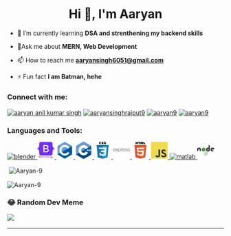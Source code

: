 <h1 align="center">Hi 👋, I'm Aaryan</h1>




- 🌱 I’m currently learning **DSA and strenthening my backend skills**

- 🤝Ask me about **MERN, Web Development**

- 📫 How to reach me **aaryansingh6051@gmail.com**

- ⚡ Fun fact **I am Batman, hehe**

<h3 align="left">Connect with me:</h3>
<p align="left">
<a href="https://www.linkedin.com/in/aaryan-anil-kumar-singh-568789250" target="blank"><img align="center" src="https://raw.githubusercontent.com/rahuldkjain/github-profile-readme-generator/master/src/images/icons/Social/linked-in-alt.svg" alt="aaryan anil kumar singh" height="30" width="40" /></a>
<a href="https://instagram.com/aaryansinghrajput9" target="blank"><img align="center" src="https://raw.githubusercontent.com/rahuldkjain/github-profile-readme-generator/master/src/images/icons/Social/instagram.svg" alt="aaryansinghrajput9" height="30" width="40" /></a>
<a href="https://www.codechef.com/users/aaryan9" target="blank"><img align="center" src="https://cdn.jsdelivr.net/npm/simple-icons@3.1.0/icons/codechef.svg" alt="aaryan9" height="30" width="40" /></a>
<a href="https://www.leetcode.com/aaryan9" target="blank"><img align="center" src="https://raw.githubusercontent.com/rahuldkjain/github-profile-readme-generator/master/src/images/icons/Social/leet-code.svg" alt="aaryan9" height="30" width="40" /></a>
</p>

<h3 align="left">Languages and Tools:</h3>
<p align="left"> <a href="https://www.blender.org/" target="_blank" rel="noreferrer"> <img src="https://download.blender.org/branding/community/blender_community_badge_white.svg" alt="blender" width="40" height="40"/> </a> <a href="https://getbootstrap.com" target="_blank" rel="noreferrer"> <img src="https://raw.githubusercontent.com/devicons/devicon/master/icons/bootstrap/bootstrap-plain-wordmark.svg" alt="bootstrap" width="40" height="40"/> </a> <a href="https://www.cprogramming.com/" target="_blank" rel="noreferrer"> <img src="https://raw.githubusercontent.com/devicons/devicon/master/icons/c/c-original.svg" alt="c" width="40" height="40"/> </a> <a href="https://www.w3schools.com/cpp/" target="_blank" rel="noreferrer"> <img src="https://raw.githubusercontent.com/devicons/devicon/master/icons/cplusplus/cplusplus-original.svg" alt="cplusplus" width="40" height="40"/> </a> <a href="https://www.w3schools.com/css/" target="_blank" rel="noreferrer"> <img src="https://raw.githubusercontent.com/devicons/devicon/master/icons/css3/css3-original-wordmark.svg" alt="css3" width="40" height="40"/> </a> <a href="https://expressjs.com" target="_blank" rel="noreferrer"> <img src="https://raw.githubusercontent.com/devicons/devicon/master/icons/express/express-original-wordmark.svg" alt="express" width="40" height="40"/> </a> <a href="https://www.w3.org/html/" target="_blank" rel="noreferrer"> <img src="https://raw.githubusercontent.com/devicons/devicon/master/icons/html5/html5-original-wordmark.svg" alt="html5" width="40" height="40"/> </a> <a href="https://developer.mozilla.org/en-US/docs/Web/JavaScript" target="_blank" rel="noreferrer"> <img src="https://raw.githubusercontent.com/devicons/devicon/master/icons/javascript/javascript-original.svg" alt="javascript" width="40" height="40"/> </a> <a href="https://www.mathworks.com/" target="_blank" rel="noreferrer"> <img src="https://upload.wikimedia.org/wikipedia/commons/2/21/Matlab_Logo.png" alt="matlab" width="40" height="40"/> </a> <a href="https://nodejs.org" target="_blank" rel="noreferrer"> <img src="https://raw.githubusercontent.com/devicons/devicon/master/icons/nodejs/nodejs-original-wordmark.svg" alt="nodejs" width="40" height="40"/> </a> </p>





<p>&nbsp;<img align="center" src="https://github-readme-stats.vercel.app/api?username=Aaryan-9&show_icons=true&locale=en" alt="Aaryan-9" /></p>

<p><img align="center" src="https://github-readme-streak-stats.herokuapp.com/?user=Aaryan-9&" alt="Aaryan-9" /></p>

<h3>😂 Random Dev Meme</h3>
<img src="https://randommeme-five.vercel.app/" style="height: 400px;">
<hr>



